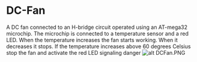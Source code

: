# DC-Fan
A DC fan connected to an H-bridge circuit operated using an AT-mega32 microchip. 
The microchip is connected to a temperature sensor and a red LED. 
When the temperature increases the fan starts working. 
When it decreases it stops. 
If the temperature increases above 60 degrees Celsius stop the fan and activate the red LED signaling danger
![alt DCFan.PNG]([http://url/to/DCFan.PNG](https://github.com/mooazsalem201/DC-Fan/blob/main/DCFan.PNG))
